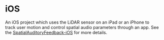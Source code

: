 # iOS
An iOS project which uses the LiDAR sensor on an iPad or an iPhone to track user motion and control spatial audio parameters through an app. See the [SpatialAuditoryFeedback-iOS](https://github.gatech.edu/L42i/spatial-auditory-feedback/tree/main/SpatialAuditoryFeedback-iOS) for more details.
